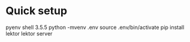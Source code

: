 # Quick setup

pyenv shell 3.5.5
python -mvenv .env
source .env/bin/activate
pip install lektor
lektor server
